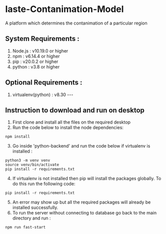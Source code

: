 # Iaste-Contanimation-Model
A platform which determines the contanimation of a particular region 

## System Requirements :
1. Node.js : v10.19.0 or higher
2. npm : v6.14.4 or higher
3. pip : v20.0.2 or higher
4. python : v3.8 or higher

## Optional Requirements :
1. virtualenv(python) : v8.30  --- 

## Instruction to download and run on desktop
1. First clone and install all the files on the required desktop
2. Run the code below to install the node dependencies:
```
npm install
```
3. Go inside 'python-backend' and run the code below if virtualenv is installed :
```
python3 -m venv venv
source venv/bin/activate
pip install -r requirements.txt
```
4. If virtualenv is not installed then pip will install the packages globally. To do this run the following code:
```
pip install -r requirements.txt
```
5. An error may show up but all the required packages will already be installed successfully.
6. To run the server without connecting to database go back to the main directory and run :
```
npm run fast-start
```
